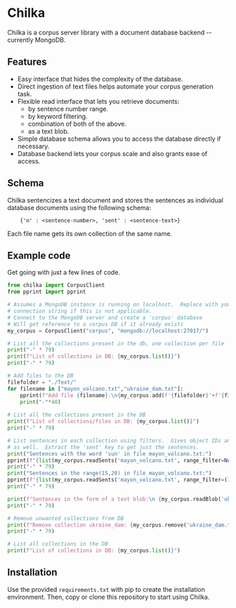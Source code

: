 # Chilka

Chilka is a corpus server library with a document
database backend -- currently MongoDB.

## Features

- Easy interface that hides the complexity of the
database.
- Direct ingestion of text files helps automate your
corpus generation task.
- Flexible read interface that lets you retrieve documents:
	- by sentence number range.
	- by keyword filtering.
	- combination of both of the above.
	- as a text blob.
- Simple database schema allows you to access the database
directly if necessary.
- Database backend lets your corpus scale and also grants
ease of access.

## Schema

Chilka sentencizes a text document and stores the sentences
as individual database documents using the following schema:

```
	{'n' : <sentence-number>, 'sent' : <sentence-text>}
```

Each file name gets its own collection of the same name.


## Example code

Get going with just a few lines of code.
```python
from chilka import CorpusClient
from pprint import pprint

# Assumes a MongoDB instance is running on localhost.  Replace with your
# connection string if this is not applicable.
# Connect to the MongoDB server and create a 'corpus' database
# Will get reference to a corpus DB if it already exists
my_corpus = CorpusClient("corpus", "mongodb://localhost:27017/")

# List all the collections present in the db, one collection per file
print("-" * 79)
print(f"List of collections in DB: {my_corpus.list()}")
print("-" * 79)

# Add files to the DB
filefolder = "./Text/"
for filename in ["mayon_volcano.txt","ukraine_dam.txt"]:
    pprint(f"Add file {filename}:\n{my_corpus.add(f'{filefolder}'+f'{filename}')}")
    print("-"*40)
    
# List all the collections present in the DB
print(f"List of collections/files in DB: {my_corpus.list()}")
print("-" * 79)

# List sentences in each collection using filters.  Gives object IDs and sentence numbers
# as well.  Extract the 'sent' key to get just the sentences.
print("Sentences with the word 'sun' in file mayon_volcano.txt:")
pprint(f"{list(my_corpus.readSents('mayon_volcano.txt', range_filter=None,kw_filter='Sun.+'))}")
print("-" * 79)
print("Sentences in the range(15,20) in file mayon_volcano.txt:")
pprint(f"{list(my_corpus.readSents('mayon_volcano.txt', range_filter=(15,20),kw_filter=None))}")
print("-" * 79)

print(f"Sentences in the form of a text blob:\n {my_corpus.readBlob('ukraine_dam.txt')}")
print("-" * 79)

# Remove unwanted collections from DB
print(f"Remove collection ukraine_dam: {my_corpus.remove('ukraine_dam.txt')}")
print("-" * 79)

# List all collections in the DB
print(f"List of collections in DB: {my_corpus.list()}")

```

## Installation
Use the provided `requirements.txt` with pip to create the installation environment.  Then, copy or clone
this repository to start using Chilka.

